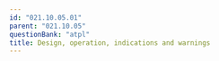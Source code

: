 ```yaml
---
id: "021.10.05.01"
parent: "021.10.05"
questionBank: "atpl"
title: Design, operation, indications and warnings
---
```

